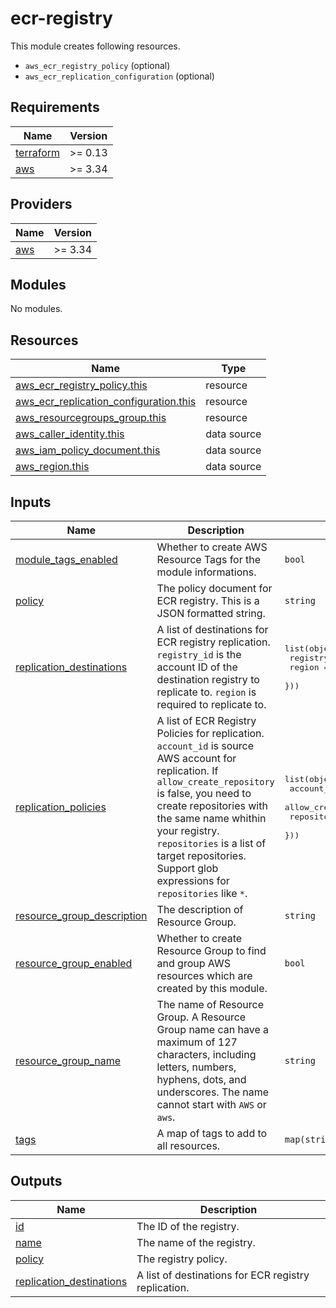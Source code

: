# ecr-registry

This module creates following resources.

- `aws_ecr_registry_policy` (optional)
- `aws_ecr_replication_configuration` (optional)

<!-- BEGINNING OF PRE-COMMIT-TERRAFORM DOCS HOOK -->
## Requirements

| Name | Version |
|------|---------|
| <a name="requirement_terraform"></a> [terraform](#requirement\_terraform) | >= 0.13 |
| <a name="requirement_aws"></a> [aws](#requirement\_aws) | >= 3.34 |

## Providers

| Name | Version |
|------|---------|
| <a name="provider_aws"></a> [aws](#provider\_aws) | >= 3.34 |

## Modules

No modules.

## Resources

| Name | Type |
|------|------|
| [aws_ecr_registry_policy.this](https://registry.terraform.io/providers/hashicorp/aws/latest/docs/resources/ecr_registry_policy) | resource |
| [aws_ecr_replication_configuration.this](https://registry.terraform.io/providers/hashicorp/aws/latest/docs/resources/ecr_replication_configuration) | resource |
| [aws_resourcegroups_group.this](https://registry.terraform.io/providers/hashicorp/aws/latest/docs/resources/resourcegroups_group) | resource |
| [aws_caller_identity.this](https://registry.terraform.io/providers/hashicorp/aws/latest/docs/data-sources/caller_identity) | data source |
| [aws_iam_policy_document.this](https://registry.terraform.io/providers/hashicorp/aws/latest/docs/data-sources/iam_policy_document) | data source |
| [aws_region.this](https://registry.terraform.io/providers/hashicorp/aws/latest/docs/data-sources/region) | data source |

## Inputs

| Name | Description | Type | Default | Required |
|------|-------------|------|---------|:--------:|
| <a name="input_module_tags_enabled"></a> [module\_tags\_enabled](#input\_module\_tags\_enabled) | Whether to create AWS Resource Tags for the module informations. | `bool` | `true` | no |
| <a name="input_policy"></a> [policy](#input\_policy) | The policy document for ECR registry. This is a JSON formatted string. | `string` | `null` | no |
| <a name="input_replication_destinations"></a> [replication\_destinations](#input\_replication\_destinations) | A list of destinations for ECR registry replication. `registry_id` is the account ID of the destination registry to replicate to. `region` is required to replicate to. | <pre>list(object({<br>    registry_id = string<br>    region      = string<br>  }))</pre> | `[]` | no |
| <a name="input_replication_policies"></a> [replication\_policies](#input\_replication\_policies) | A list of ECR Registry Policies for replication. `account_id` is source AWS account for replication. If `allow_create_repository` is false, you need to create repositories with the same name whithin your registry. `repositories` is a list of target repositories. Support glob expressions for `repositories` like `*`. | <pre>list(object({<br>    account_id              = string<br>    allow_create_repository = bool<br>    repositories            = list(string)<br>  }))</pre> | `[]` | no |
| <a name="input_resource_group_description"></a> [resource\_group\_description](#input\_resource\_group\_description) | The description of Resource Group. | `string` | `"Managed by Terraform."` | no |
| <a name="input_resource_group_enabled"></a> [resource\_group\_enabled](#input\_resource\_group\_enabled) | Whether to create Resource Group to find and group AWS resources which are created by this module. | `bool` | `true` | no |
| <a name="input_resource_group_name"></a> [resource\_group\_name](#input\_resource\_group\_name) | The name of Resource Group. A Resource Group name can have a maximum of 127 characters, including letters, numbers, hyphens, dots, and underscores. The name cannot start with `AWS` or `aws`. | `string` | `""` | no |
| <a name="input_tags"></a> [tags](#input\_tags) | A map of tags to add to all resources. | `map(string)` | `{}` | no |

## Outputs

| Name | Description |
|------|-------------|
| <a name="output_id"></a> [id](#output\_id) | The ID of the registry. |
| <a name="output_name"></a> [name](#output\_name) | The name of the registry. |
| <a name="output_policy"></a> [policy](#output\_policy) | The registry policy. |
| <a name="output_replication_destinations"></a> [replication\_destinations](#output\_replication\_destinations) | A list of destinations for ECR registry replication. |
<!-- END OF PRE-COMMIT-TERRAFORM DOCS HOOK -->
